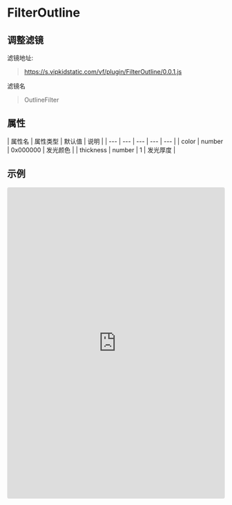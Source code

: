 # FilterOutline

## 调整滤镜
滤镜地址:
> https://s.vipkidstatic.com/vf/plugin/FilterOutline/0.0.1.js

滤镜名
> OutlineFilter 

## 属性

| 属性名 | 属性类型 | 默认值 | 说明 |
| --- | --- | --- | --- | --- |
| color | number | 0x000000 | 发光颜色 |
| thickness | number | 1 | 发光厚度 |


## 示例

<iframe
     src="https://codesandbox.io/embed/outlinefilter-esk2j?fontsize=14&hidenavigation=1&module=%2Fsrc%2Fcomponents.ts&theme=dark"
     style="width:100%; height:720px; border:0; border-radius: 4px; overflow:hidden;"
     title="OutlineFilter"
     allow="accelerometer; ambient-light-sensor; camera; encrypted-media; geolocation; gyroscope; hid; microphone; midi; payment; usb; vr"
     sandbox="allow-forms allow-modals allow-popups allow-presentation allow-same-origin allow-scripts"
   ></iframe>